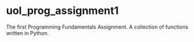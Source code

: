 # uol_prog_assignment1
The first Programming Fundamentals Assignment. A collection of functions written in Python.
